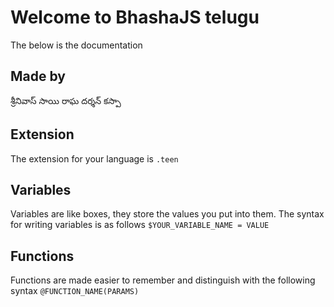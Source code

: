 ﻿# Welcome to BhashaJS telugu
The below is the documentation
## Made by
శ్రీనివాస్ సాయి రాఘ దర్శన్ కస్పా

## Extension
The extension for your language is `.teen`
## Variables
Variables are like boxes, they store the values you put into them.
The syntax for writing variables is as follows
`$YOUR_VARIABLE_NAME = VALUE`
## Functions
Functions are made easier to remember and distinguish with the following syntax
`@FUNCTION_NAME(PARAMS)`
